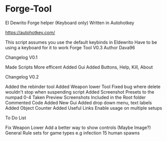 # Forge-Tool
El Dewrito Forge helper (Keyboard only) Written in Autohotkey

https://autohotkey.com/

This script assumes you use the default keybinds in Eldewrito
Have to be using a keyboard for it to work
Forge Tool V0.3
Author Dava96


Changelog V0.1 


Made Scripts More efficent
Added Gui
Added Buttons, Help, Kill, About



Changelog V0.2


Added the rebinder tool
Added Weapon lower Tool
Fixed bug where delete wouldn't stop when suspending script
Added Screenshot Presets to the numpad 0-4
Taken Preview Screenshots Included in the Root folder
Commented Code
Added New Gui
Added drop down menu, text labels
Added Object Counter
Added Useful Links
Enable usage on multiple setups



To Do List


Fix Weapon Lower
Add a better way to show controls (Maybe Image?)
General Rule sets for game types  e.g infection 15 human spawns

